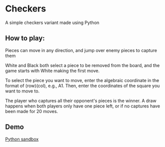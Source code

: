 # Checkers
A simple checkers variant made using Python

## How to play:
Pieces can move in any direction, and jump over enemy pieces to capture them

White and Black both select a piece to be removed from the board, and the game starts with White making the first move.

To select the piece you want to move, enter the algebraic coordinate in the format of (row)(col), e.g., A1. Then, enter the coordinates of the square you want to move to.

The player who captures all their opponent's pieces is the winner. A draw happens when both players only have one piece left, or if no captures have been made for 20 moves.

## Demo
[Python sandbox](https://codehs.com/sandbox/id/python-3-z4VSVh)
